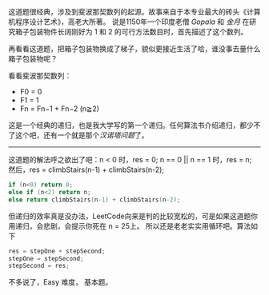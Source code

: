 这道题很经典，涉及到斐波那契数列的起源。故事来自于本专业最大的砖头《计算机程序设计艺术》，高老大所著。
说是1150年一个印度老僧 *Gopala* 和 *金月* 在研究箱子包装物件长阔刚好为 1 和 2 的可行方法数目时，首先描述了这个数列。

再看看这道题，把箱子包装物换成了梯子，貌似更接近生活了哈，谁没事去量什么箱子包装物呢？

看看斐波那契数列：

- F0 = 0
- F1 = 1
- Fn = Fn−1 + Fn−2 (n≧2)

这是一个经典的递归，也是我大学写的第一个递归。任何算法书介绍递归，都少不了这个吧，还有一个就是那个*汉诺塔问题*了。

-----

这道题的解法呼之欲出了吧：n < 0 时，res = 0; n == 0 || n == 1 时，res = n; 然后，res = climbStairs(n-1) + climbStairs(n-2);
```cpp
if (n<0) return 0;
else if (n<2) return n;
else return climbStairs(n-1) + climbStairs(n-2);
```

但递归的效率真是没办法，LeetCode向来是判的比较宽松的，可是如果这道题你用递归，会悲剧，会提示你死在 n = 25上。
所以还是老老实实用循环吧。算法如下
```cpp
res = stepOne + stepSecond;
stepOne = stepSecond;
stepSecond = res;
```

不多说了，Easy 难度， 基本题。
